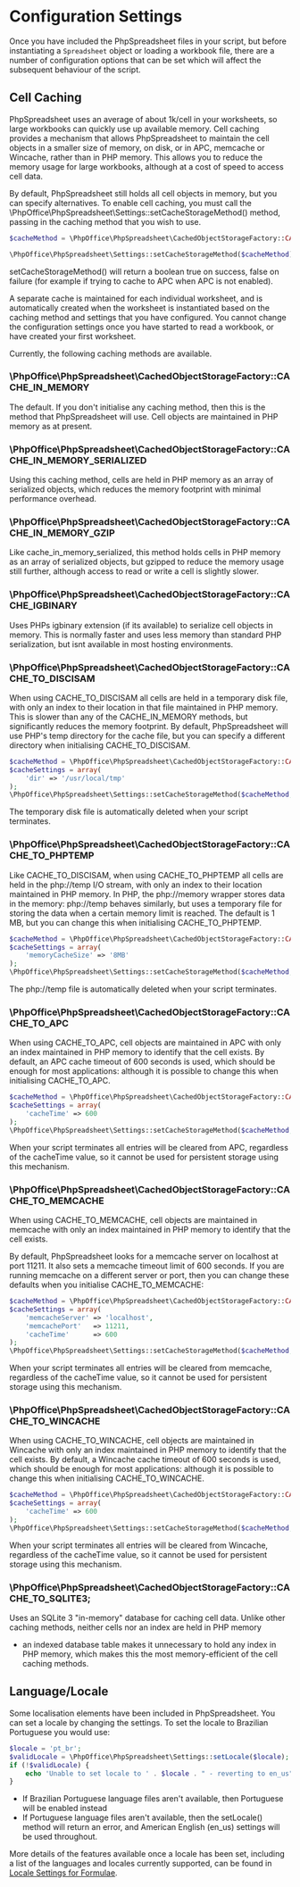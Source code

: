 # Configuration Settings

Once you have included the PhpSpreadsheet files in your script, but
before instantiating a `Spreadsheet` object or loading a workbook file,
there are a number of configuration options that can be set which will
affect the subsequent behaviour of the script.

## Cell Caching

PhpSpreadsheet uses an average of about 1k/cell in your worksheets, so
large workbooks can quickly use up available memory. Cell caching
provides a mechanism that allows PhpSpreadsheet to maintain the cell
objects in a smaller size of memory, on disk, or in APC, memcache or
Wincache, rather than in PHP memory. This allows you to reduce the
memory usage for large workbooks, although at a cost of speed to access
cell data.

By default, PhpSpreadsheet still holds all cell objects in memory, but
you can specify alternatives. To enable cell caching, you must call the
\PhpOffice\PhpSpreadsheet\Settings::setCacheStorageMethod() method,
passing in the caching method that you wish to use.

``` php
$cacheMethod = \PhpOffice\PhpSpreadsheet\CachedObjectStorageFactory::CACHE_IN_MEMORY;

\PhpOffice\PhpSpreadsheet\Settings::setCacheStorageMethod($cacheMethod);
```

setCacheStorageMethod() will return a boolean true on success, false on
failure (for example if trying to cache to APC when APC is not enabled).

A separate cache is maintained for each individual worksheet, and is
automatically created when the worksheet is instantiated based on the
caching method and settings that you have configured. You cannot change
the configuration settings once you have started to read a workbook, or
have created your first worksheet.

Currently, the following caching methods are available.

### \PhpOffice\PhpSpreadsheet\CachedObjectStorageFactory::CACHE\_IN\_MEMORY

The default. If you don't initialise any caching method, then this is
the method that PhpSpreadsheet will use. Cell objects are maintained in
PHP memory as at present.

### \PhpOffice\PhpSpreadsheet\CachedObjectStorageFactory::CACHE\_IN\_MEMORY\_SERIALIZED

Using this caching method, cells are held in PHP memory as an array of
serialized objects, which reduces the memory footprint with minimal
performance overhead.

### \PhpOffice\PhpSpreadsheet\CachedObjectStorageFactory::CACHE\_IN\_MEMORY\_GZIP

Like cache\_in\_memory\_serialized, this method holds cells in PHP
memory as an array of serialized objects, but gzipped to reduce the
memory usage still further, although access to read or write a cell is
slightly slower.

### \PhpOffice\PhpSpreadsheet\CachedObjectStorageFactory::CACHE\_IGBINARY

Uses PHPs igbinary extension (if its available) to serialize cell
objects in memory. This is normally faster and uses less memory than
standard PHP serialization, but isnt available in most hosting
environments.

### \PhpOffice\PhpSpreadsheet\CachedObjectStorageFactory::CACHE\_TO\_DISCISAM

When using CACHE\_TO\_DISCISAM all cells are held in a temporary disk
file, with only an index to their location in that file maintained in
PHP memory. This is slower than any of the CACHE\_IN\_MEMORY methods,
but significantly reduces the memory footprint. By default,
PhpSpreadsheet will use PHP's temp directory for the cache file, but you
can specify a different directory when initialising CACHE\_TO\_DISCISAM.

``` php
$cacheMethod = \PhpOffice\PhpSpreadsheet\CachedObjectStorageFactory::CACHE_TO_DISCISAM;
$cacheSettings = array(
    'dir' => '/usr/local/tmp'
);
\PhpOffice\PhpSpreadsheet\Settings::setCacheStorageMethod($cacheMethod, $cacheSettings);
```

The temporary disk file is automatically deleted when your script
terminates.

### \PhpOffice\PhpSpreadsheet\CachedObjectStorageFactory::CACHE\_TO\_PHPTEMP

Like CACHE\_TO\_DISCISAM, when using CACHE\_TO\_PHPTEMP all cells are
held in the php://temp I/O stream, with only an index to their location
maintained in PHP memory. In PHP, the php://memory wrapper stores data
in the memory: php://temp behaves similarly, but uses a temporary file
for storing the data when a certain memory limit is reached. The default
is 1 MB, but you can change this when initialising CACHE\_TO\_PHPTEMP.

``` php
$cacheMethod = \PhpOffice\PhpSpreadsheet\CachedObjectStorageFactory::CACHE_TO_PHPTEMP;
$cacheSettings = array(
    'memoryCacheSize' => '8MB'
);
\PhpOffice\PhpSpreadsheet\Settings::setCacheStorageMethod($cacheMethod, $cacheSettings);
```

The php://temp file is automatically deleted when your script
terminates.

### \PhpOffice\PhpSpreadsheet\CachedObjectStorageFactory::CACHE\_TO\_APC

When using CACHE\_TO\_APC, cell objects are maintained in APC with only
an index maintained in PHP memory to identify that the cell exists. By
default, an APC cache timeout of 600 seconds is used, which should be
enough for most applications: although it is possible to change this
when initialising CACHE\_TO\_APC.

``` php
$cacheMethod = \PhpOffice\PhpSpreadsheet\CachedObjectStorageFactory::CACHE_TO_APC;
$cacheSettings = array(
    'cacheTime' => 600
);
\PhpOffice\PhpSpreadsheet\Settings::setCacheStorageMethod($cacheMethod, $cacheSettings);
```

When your script terminates all entries will be cleared from APC,
regardless of the cacheTime value, so it cannot be used for persistent
storage using this mechanism.

### \PhpOffice\PhpSpreadsheet\CachedObjectStorageFactory::CACHE\_TO\_MEMCACHE

When using CACHE\_TO\_MEMCACHE, cell objects are maintained in memcache
with only an index maintained in PHP memory to identify that the cell
exists.

By default, PhpSpreadsheet looks for a memcache server on localhost at
port 11211. It also sets a memcache timeout limit of 600 seconds. If you
are running memcache on a different server or port, then you can change
these defaults when you initialise CACHE\_TO\_MEMCACHE:

``` php
$cacheMethod = \PhpOffice\PhpSpreadsheet\CachedObjectStorageFactory::CACHE_TO_MEMCACHE;
$cacheSettings = array(
    'memcacheServer' => 'localhost',
    'memcachePort'   => 11211,
    'cacheTime'      => 600
);
\PhpOffice\PhpSpreadsheet\Settings::setCacheStorageMethod($cacheMethod, $cacheSettings);
```

When your script terminates all entries will be cleared from memcache,
regardless of the cacheTime value, so it cannot be used for persistent
storage using this mechanism.

### \PhpOffice\PhpSpreadsheet\CachedObjectStorageFactory::CACHE\_TO\_WINCACHE

When using CACHE\_TO\_WINCACHE, cell objects are maintained in Wincache
with only an index maintained in PHP memory to identify that the cell
exists. By default, a Wincache cache timeout of 600 seconds is used,
which should be enough for most applications: although it is possible to
change this when initialising CACHE\_TO\_WINCACHE.

``` php
$cacheMethod = \PhpOffice\PhpSpreadsheet\CachedObjectStorageFactory::CACHE_TO_WINCACHE;
$cacheSettings = array(
    'cacheTime' => 600
);
\PhpOffice\PhpSpreadsheet\Settings::setCacheStorageMethod($cacheMethod, $cacheSettings);
```

When your script terminates all entries will be cleared from Wincache,
regardless of the cacheTime value, so it cannot be used for persistent
storage using this mechanism.

### \PhpOffice\PhpSpreadsheet\CachedObjectStorageFactory::CACHE\_TO\_SQLITE3;

Uses an SQLite 3 "in-memory" database for caching cell data. Unlike
other caching methods, neither cells nor an index are held in PHP memory
- an indexed database table makes it unnecessary to hold any index in
PHP memory, which makes this the most memory-efficient of the cell
caching methods.

## Language/Locale

Some localisation elements have been included in PhpSpreadsheet. You can
set a locale by changing the settings. To set the locale to Brazilian
Portuguese you would use:

``` php
$locale = 'pt_br';
$validLocale = \PhpOffice\PhpSpreadsheet\Settings::setLocale($locale);
if (!$validLocale) {
    echo 'Unable to set locale to ' . $locale . " - reverting to en_us" . PHP_EOL;
}
```

- If Brazilian Portuguese language files aren't available, then Portuguese
will be enabled instead
- If Portuguese language files aren't available,
then the setLocale() method will return an error, and American English
(en\_us) settings will be used throughout.

More details of the features available once a locale has been set,
including a list of the languages and locales currently supported, can
be found in [Locale Settings for
Formulae](./recipes.md#locale-settings-for-formulae).
